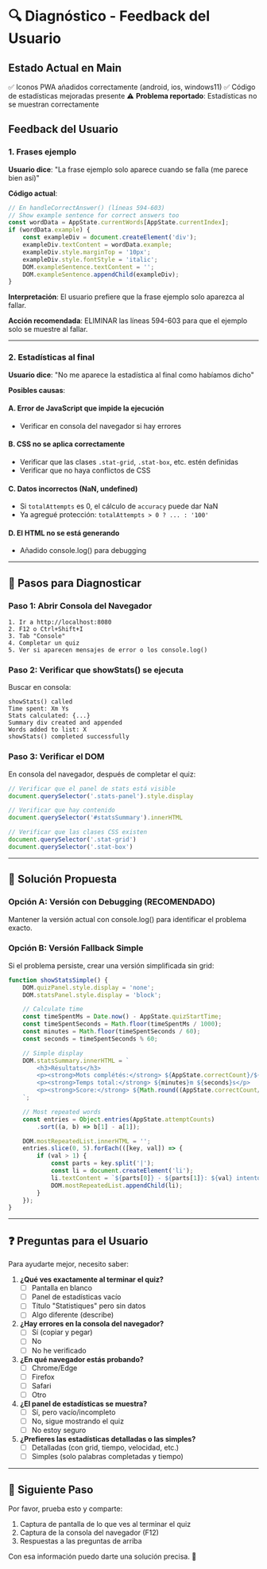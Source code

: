 # 🔍 Diagnóstico - Feedback del Usuario

## Estado Actual en Main

✅ Iconos PWA añadidos correctamente (android, ios, windows11)
✅ Código de estadísticas mejoradas presente
⚠️ **Problema reportado**: Estadísticas no se muestran correctamente

## Feedback del Usuario

### 1. Frases ejemplo
**Usuario dice**: "La frase ejemplo solo aparece cuando se falla (me parece bien así)"

**Código actual**:
```javascript
// En handleCorrectAnswer() (líneas 594-603)
// Show example sentence for correct answers too
const wordData = AppState.currentWords[AppState.currentIndex];
if (wordData.example) {
    const exampleDiv = document.createElement('div');
    exampleDiv.textContent = wordData.example;
    exampleDiv.style.marginTop = '10px';
    exampleDiv.style.fontStyle = 'italic';
    DOM.exampleSentence.textContent = '';
    DOM.exampleSentence.appendChild(exampleDiv);
}
```

**Interpretación**: El usuario prefiere que la frase ejemplo solo aparezca al fallar.

**Acción recomendada**: ELIMINAR las líneas 594-603 para que el ejemplo solo se muestre al fallar.

---

### 2. Estadísticas al final
**Usuario dice**: "No me aparece la estadística al final como habíamos dicho"

**Posibles causas**:

#### A. Error de JavaScript que impide la ejecución
- Verificar en consola del navegador si hay errores

#### B. CSS no se aplica correctamente
- Verificar que las clases `.stat-grid`, `.stat-box`, etc. estén definidas
- Verificar que no haya conflictos de CSS

#### C. Datos incorrectos (NaN, undefined)
- Si `totalAttempts` es 0, el cálculo de `accuracy` puede dar NaN
- Ya agregué protección: `totalAttempts > 0 ? ... : '100'`

#### D. El HTML no se está generando
- Añadido console.log() para debugging

---

## 🔧 Pasos para Diagnosticar

### Paso 1: Abrir Consola del Navegador
```
1. Ir a http://localhost:8080
2. F12 o Ctrl+Shift+I
3. Tab "Console"
4. Completar un quiz
5. Ver si aparecen mensajes de error o los console.log()
```

### Paso 2: Verificar que showStats() se ejecuta
Buscar en consola:
```
showStats() called
Time spent: Xm Ys
Stats calculated: {...}
Summary div created and appended
Words added to list: X
showStats() completed successfully
```

### Paso 3: Verificar el DOM
En consola del navegador, después de completar el quiz:
```javascript
// Verificar que el panel de stats está visible
document.querySelector('.stats-panel').style.display

// Verificar que hay contenido
document.querySelector('#statsSummary').innerHTML

// Verificar que las clases CSS existen
document.querySelector('.stat-grid')
document.querySelector('.stat-box')
```

---

## 🎯 Solución Propuesta

### Opción A: Versión con Debugging (RECOMENDADO)
Mantener la versión actual con console.log() para identificar el problema exacto.

### Opción B: Versión Fallback Simple
Si el problema persiste, crear una versión simplificada sin grid:

```javascript
function showStatsSimple() {
    DOM.quizPanel.style.display = 'none';
    DOM.statsPanel.style.display = 'block';

    // Calculate time
    const timeSpentMs = Date.now() - AppState.quizStartTime;
    const timeSpentSeconds = Math.floor(timeSpentMs / 1000);
    const minutes = Math.floor(timeSpentSeconds / 60);
    const seconds = timeSpentSeconds % 60;

    // Simple display
    DOM.statsSummary.innerHTML = `
        <h3>Résultats</h3>
        <p><strong>Mots complétés:</strong> ${AppState.correctCount}/${AppState.totalCount}</p>
        <p><strong>Temps total:</strong> ${minutes}m ${seconds}s</p>
        <p><strong>Score:</strong> ${Math.round((AppState.correctCount/AppState.totalCount)*100)}%</p>
    `;

    // Most repeated words
    const entries = Object.entries(AppState.attemptCounts)
        .sort((a, b) => b[1] - a[1]);

    DOM.mostRepeatedList.innerHTML = '';
    entries.slice(0, 5).forEach(([key, val]) => {
        if (val > 1) {
            const parts = key.split('|');
            const li = document.createElement('li');
            li.textContent = `${parts[0]} - ${parts[1]}: ${val} intentos`;
            DOM.mostRepeatedList.appendChild(li);
        }
    });
}
```

---

## ❓ Preguntas para el Usuario

Para ayudarte mejor, necesito saber:

1. **¿Qué ves exactamente al terminar el quiz?**
   - [ ] Pantalla en blanco
   - [ ] Panel de estadísticas vacío
   - [ ] Título "Statistiques" pero sin datos
   - [ ] Algo diferente (describe)

2. **¿Hay errores en la consola del navegador?**
   - [ ] Sí (copiar y pegar)
   - [ ] No
   - [ ] No he verificado

3. **¿En qué navegador estás probando?**
   - [ ] Chrome/Edge
   - [ ] Firefox
   - [ ] Safari
   - [ ] Otro

4. **¿El panel de estadísticas se muestra?**
   - [ ] Sí, pero vacío/incompleto
   - [ ] No, sigue mostrando el quiz
   - [ ] No estoy seguro

5. **¿Prefieres las estadísticas detalladas o las simples?**
   - [ ] Detalladas (con grid, tiempo, velocidad, etc.)
   - [ ] Simples (solo palabras completadas y tiempo)

---

## 🚀 Siguiente Paso

Por favor, prueba esto y comparte:
1. Captura de pantalla de lo que ves al terminar el quiz
2. Captura de la consola del navegador (F12)
3. Respuestas a las preguntas de arriba

Con esa información puedo darte una solución precisa. 🎯
